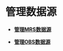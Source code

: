 # 管理数据源<a name="ZH-CN_TOPIC_0000001455716677"></a>

-   **[管理MRS数据源](管理MRS数据源.md)**  

-   **[管理OBS数据源](管理OBS数据源.md)**  


